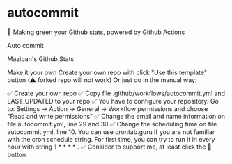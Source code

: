 # autocommit
🌳 Making green your Github stats, powered by Github Actions

Auto commit

Mazipan's Github Stats

Make it your own
Create your own repo with click "Use this template" button (⚠️ forked repo will not work)
Or just do in the manual way:

✅ Create your own repo
✅ Copy file .github/workflows/autocommit.yml and LAST_UPDATED to your repo
✅ You have to configure your repository. Go to: Settings -> Action -> General -> Workflow permissions and choose "Read and write permissions"
✅ Change the email and name information on file autocommit.yml, line 29 and 30
✅ Change the scheduling time on file autocommit.yml, line 10. You can use crontab.guru if you are not familiar with the cron schedule string. For first time, you can try to run it in every hour with string 1 * * * * .
✅ Consider to support me, at least click the 🌟 button
